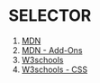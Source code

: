 SELECTOR
========
1. [MDN](https://developer.mozilla.org/en-US/docs/Web/API/Document/querySelector)
1. [MDN - Add-Ons](https://developer.mozilla.org/en-US/Add-ons/Code_snippets/QuerySelector)
1. [W3schools](https://www.w3schools.com/jsref/met_document_queryselector.asp)
1. [W3schools - CSS](https://www.w3schools.com/css/css_syntax.asp)
